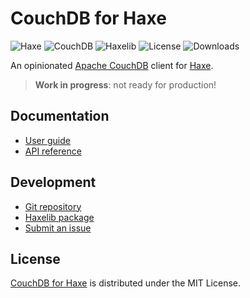 # CouchDB for Haxe
![Haxe](https://badgen.net/badge/haxe/%3E%3D4.3.0/green) ![CouchDB](https://badgen.net/badge/couchdb/%3E%3D3.3.0/green) ![Haxelib](https://badgen.net/haxelib/v/couchdb) ![License](https://badgen.net/haxelib/license/couchdb) ![Downloads](https://badgen.net/haxelib/d/couchdb)

An opinionated [Apache CouchDB](https://couchdb.apache.org) client for [Haxe](https://haxe.org).

> **Work in progress**: not ready for production!

## Documentation
- [User guide](https://cedx.github.io/couchdb.hx)
- [API reference](https://cedx.github.io/couchdb.hx/api)

## Development
- [Git repository](https://github.com/cedx/couchdb.hx)
- [Haxelib package](https://lib.haxe.org/p/couchdb)
- [Submit an issue](https://github.com/cedx/couchdb.hx/issues)

## License
[CouchDB for Haxe](https://github.com/cedx/couchdb.hx) is distributed under the MIT License.

